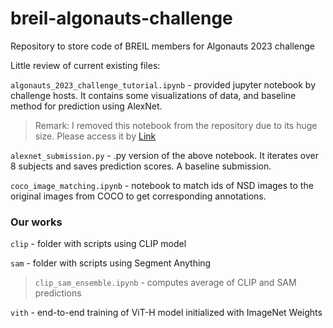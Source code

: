 # breil-algonauts-challenge
Repository to store code of BREIL members for Algonauts 2023 challenge

Little review of current existing files:

`algonauts_2023_challenge_tutorial.ipynb` - provided jupyter notebook by challenge hosts. It contains some visualizations of data, and baseline method for prediction using AlexNet.
> Remark: I removed this notebook from the repository due to its huge size. Please access it by [Link](https://colab.research.google.com/drive/1bLJGP3bAo_hAOwZPHpiSHKlt97X9xsUw?usp=share_link)

`alexnet_submission.py` - .py version of the above notebook. It iterates over 8 subjects and saves prediction scores. A baseline submission.

`coco_image_matching.ipynb` - notebook to match ids of NSD images to the original images from COCO to get corresponding annotations.

### Our works

`clip` - folder with scripts using CLIP model

`sam` - folder with scripts using Segment Anything

> `clip_sam_ensemble.ipynb` - computes average of CLIP and SAM predictions

`vith` - end-to-end training of ViT-H model initialized with ImageNet Weights